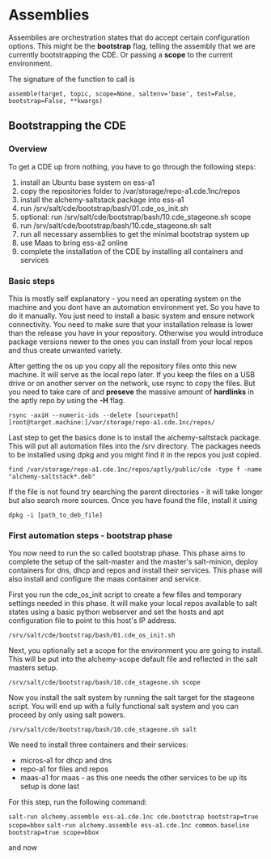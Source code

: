 # Assemblies

Assemblies are orchestration states that do accept certain configuration options. This might be the **bootstrap** flag, telling the assembly that we are currently bootstrapping the CDE. Or passing a **scope** to the current environment.

The signature of the function to call is

`
assemble(target, topic, scope=None, saltenv='base', test=False, bootstrap=False, **kwargs)
`

## Bootstrapping the CDE
### Overview
To get a CDE up from nothing, you have to go through the following steps:

1. install an Ubuntu base system on ess-a1
2. copy the repositories folder to /var/storage/repo-a1.cde.1nc/repos
3. install the alchemy-saltstack package into ess-a1
4. run /srv/salt/cde/bootstrap/bash/01.cde_os_init.sh
5. optional: run /srv/salt/cde/bootstrap/bash/10.cde_stageone.sh scope
6. run /srv/salt/cde/bootstrap/bash/10.cde_stageone.sh salt
7. run all necessary assemblies to get the minimal bootstrap system up
8. use Maas to bring ess-a2 online
9. complete the installation of the CDE by installing all containers and services

### Basic steps
This is mostly self explanatory - you need an operating system on the machine and you dont have an automation environment yet. So you have to do it manually. You just need to install a basic system and ensure network connectivity. You need to make sure that your installation release is lower than the release you have in your repository. Otherwise you would introduce package versions newer to the ones you can install from your local repos and thus create unwanted variety.

After getting the os up you copy all the repository files onto this new machine. It will serve as the local repo later. If you keep the files on a USB drive or on another server on the network, use rsync to copy the files. But you need to take care of and **preseve** the massive amount of **hardlinks** in the aptly repo by using the **-H** flag.

`rsync -axiH --numeric-ids --delete [sourcepath] [root@target.machine:]/var/storage/repo-a1.cde.1nc/repos/`

Last step to get the basics done is to install the alchemy-saltstack package. This will put all automation files into the /srv directory. The packages needs to be installed using dpkg and you might find it in the repos you just copied.

`find /var/storage/repo-a1.cde.1nc/repos/aptly/public/cde -type f -name "alchemy-saltstack*.deb"`

If the file is not found try searching the parent directories - it will take longer but also search more sources. Once you have found the file, install it using

`dpkg -i [path_to_deb_file]`

### First automation steps - bootstrap phase
You now need to run the so called bootstrap phase. This phase aims to complete the setup of the salt-master and the master's salt-minion, deploy containers for dns, dhcp and repos and install their services. This phase will also install and configure the maas container and service.

First you run the cde_os_init script to create a few files and temporary settings needed in this phase. It will make your local repos available to salt states using a basic python webserver and set the hosts and apt configuration file to point to this host's IP address.

`/srv/salt/cde/bootstrap/bash/01.cde_os_init.sh`

Next, you optionally set a scope for the environment you are going to install. This will be put into the alchemy-scope default file and reflected in the salt masters setup.

`/srv/salt/cde/bootstrap/bash/10.cde_stageone.sh scope`

Now you install the salt system by running the salt target for the stageone script. You will end up with a fully functional salt system and you can proceed by only using salt powers.

`/srv/salt/cde/bootstrap/bash/10.cde_stageone.sh salt`

We need to install three containers and their services:
- micros-a1 for dhcp and dns
- repo-a1 for files and repos
- maas-a1 for maas - as this one needs the other services to be up its setup is done last

For this step, run the following command:

`salt-run alchemy.assemble ess-a1.cde.1nc cde.bootstrap bootstrap=true scope=bbox`
`salt-run alchemy.assemble ess-a1.cde.1nc common.baseline bootstrap=true scope=bbox`


and now
